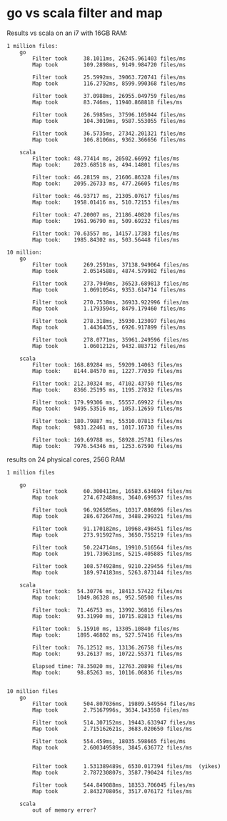 # go vs scala filter and map 


Results vs scala on an i7 with 16GB RAM:

	1 million files: 
		go
			Filter took     38.1011ms, 26245.961403 files/ms
			Map took        109.2898ms, 9149.984720 files/ms

			Filter took     25.5992ms, 39063.720741 files/ms
			Map took        116.2792ms, 8599.990368 files/ms

			Filter took     37.0988ms, 26955.049759 files/ms
			Map took        83.746ms, 11940.868818 files/ms

			Filter took     26.5985ms, 37596.105044 files/ms
			Map took        104.3019ms, 9587.553055 files/ms

			Filter took     36.5735ms, 27342.201321 files/ms
			Map took        106.8106ms, 9362.366656 files/ms
			
		scala
			Filter took: 48.77414 ms, 20502.66992 files/ms
			Map took:    2023.68518 ms, 494.14801 files/ms
			
			Filter took: 46.28159 ms, 21606.86328 files/ms
			Map took:    2095.26733 ms, 477.26605 files/ms

			Filter took: 46.93717 ms, 21305.07617 files/ms
			Map took:    1958.01416 ms, 510.72153 files/ms

			Filter took: 47.20007 ms, 21186.40820 files/ms
			Map took:    1961.96790 ms, 509.69232 files/ms
			
			Filter took: 70.63557 ms, 14157.17383 files/ms
			Map took:    1985.84302 ms, 503.56448 files/ms

	10 million: 
		go	
			Filter took     269.2591ms, 37138.949064 files/ms
			Map took        2.0514588s, 4874.579982 files/ms
			
			Filter took     273.7949ms, 36523.689813 files/ms
			Map took        1.0691054s, 9353.614714 files/ms

			Filter took     270.7538ms, 36933.922996 files/ms
			Map took        1.1793594s, 8479.179460 files/ms

			Filter took     278.318ms, 35930.123097 files/ms
			Map took        1.4436435s, 6926.917899 files/ms
			
			Filter took     278.0771ms, 35961.249596 files/ms
			Map took        1.0601212s, 9432.883712 files/ms
	
		scala
			Filter took: 168.89284 ms, 59209.14063 files/ms
			Map took:    8144.84570 ms, 1227.77039 files/ms

			Filter took: 212.30324 ms, 47102.43750 files/ms
			Map took:    8366.25195 ms, 1195.27832 files/ms

			Filter took: 179.99306 ms, 55557.69922 files/ms
			Map took:    9495.53516 ms, 1053.12659 files/ms

			Filter took: 180.79887 ms, 55310.07813 files/ms
			Map took:    9831.22461 ms, 1017.16730 files/ms

			Filter took: 169.69788 ms, 58928.25781 files/ms
			Map took:    7976.54346 ms, 1253.67590 files/ms



results on 24 physical cores, 256G RAM  


	1 million files 

		go
			Filter took     60.300411ms, 16583.634894 files/ms
			Map took        274.672488ms, 3640.699537 files/ms

			Filter took     96.926585ms, 10317.086896 files/ms
			Map took        286.672647ms, 3488.299321 files/ms

			Filter took     91.170182ms, 10968.498451 files/ms
			Map took        273.915927ms, 3650.755219 files/ms

			Filter took     50.224714ms, 19910.516564 files/ms
			Map took        191.739631ms, 5215.405885 files/ms

			Filter took     108.574928ms, 9210.229456 files/ms
			Map took        189.974183ms, 5263.873144 files/ms

		scala
			Filter took:  54.30776 ms, 18413.57422 files/ms
			Map took:     1049.86328 ms, 952.50500 files/ms

			Filter took:  71.46753 ms, 13992.36816 files/ms
			Map took:     93.31990 ms, 10715.82813 files/ms

			Filter took:  5.15910 ms, 13305.10840 files/ms
			Map took:     1895.46802 ms, 527.57416 files/ms

			Filter took:  76.12512 ms, 13136.26758 files/ms
			Map took:     93.26137 ms, 10722.55371 files/ms

			Elapsed time: 78.35020 ms, 12763.20898 files/ms
			Map took:     98.85263 ms, 10116.06836 files/ms

			
	10 million files
		go	
			Filter took     504.807036ms, 19809.549564 files/ms
			Map took        2.75167996s, 3634.143558 files/ms
			
			Filter took     514.307152ms, 19443.633947 files/ms
			Map took        2.715162621s, 3683.020650 files/ms

			Filter took     554.459ms, 18035.598665 files/ms
			Map took        2.600349589s, 3845.636772 files/ms


			Filter took     1.531389489s, 6530.017394 files/ms  (yikes)
			Map took        2.787230807s, 3587.790424 files/ms

			Filter took     544.849088ms, 18353.706045 files/ms
			Map took        2.843270805s, 3517.076172 files/ms

		scala
			out of memory error? 
